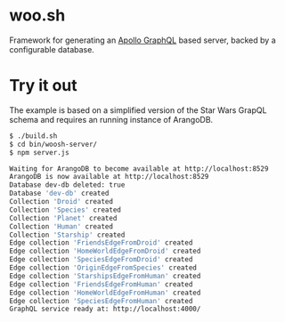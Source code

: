 # woo.sh
Framework for generating an [Apollo GraphQL](https://www.apollographql.com/) based server,
backed by a configurable database.

# Try it out
The example is based on a simplified version of the Star Wars GrapQL schema and requires an running
instance of ArangoDB.
```bash
$ ./build.sh
$ cd bin/woosh-server/
$ npm server.js

Waiting for ArangoDB to become available at http://localhost:8529
ArangoDB is now available at http://localhost:8529
Database dev-db deleted: true
Database 'dev-db' created
Collection 'Droid' created
Collection 'Species' created
Collection 'Planet' created
Collection 'Human' created
Collection 'Starship' created
Edge collection 'FriendsEdgeFromDroid' created
Edge collection 'HomeWorldEdgeFromDroid' created
Edge collection 'SpeciesEdgeFromDroid' created
Edge collection 'OriginEdgeFromSpecies' created
Edge collection 'StarshipsEdgeFromHuman' created
Edge collection 'FriendsEdgeFromHuman' created
Edge collection 'HomeWorldEdgeFromHuman' created
Edge collection 'SpeciesEdgeFromHuman' created
GraphQL service ready at: http://localhost:4000/
```